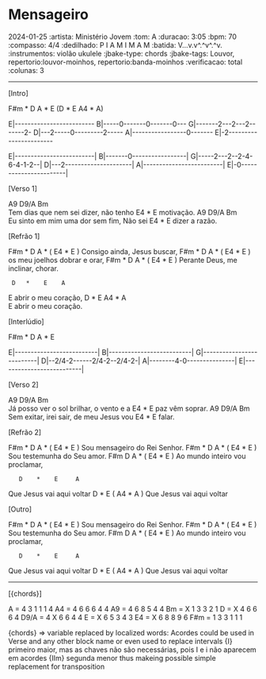 # Mensageiro
2024-01-25
:artista: Ministério Jovem
:tom: A
:duracao: 3:05
:bpm: 70
:compasso: 4/4
:dedilhado: P I A M I M A M
:batida: V...v.v^.^v^.^v.
:instrumentos: violão ukulele
:jbake-type: chords
:jbake-tags: Louvor, repertorio:louvor-moinhos, repertorio:banda-moinhos
:verificacao: total
:colunas: 3

----

[Intro]

F#m * D  A * E  (D * E  A4 * A)


E|-------------------------
B|-----0-------0-------0---
G|-------2---2---2-------2-
D|---2-----0---------2-----
A|-----------------0-------
E|-2-----------------------

E|-------------------------| 
B|-------0-----------------| 
G|-----2---2--2-4-6-4-1-2--| 
D|---2---------------------| 
A|-------------------------| 
E|-0-----------------------| 

[Verso 1]

A9            D9/A         Bm        
 Tem dias que nem sei dizer, não tenho 
         E4 * E
motivação.
A9               D9/A           Bm       
 Eu sinto em mim uma dor sem fim, Não sei
           E4 * E
 dizer a razão.

[Refrão 1]

F#m   *   D        A  * ( E4 * E )
 Consigo ainda, Jesus buscar,
F#m   *  D        A  *  ( E4 * E )
os meu joelhos dobrar e orar,
F#m   *   D             A  *  ( E4 * E )
 Perante Deus, me inclinar, chorar.

     D   *    E    A
E abrir o meu coração,
     D   *    E    A4 * A    
E abrir o meu coração.

[Interlúdio]

F#m * D  A * E

E|--------------------------| 
B|--------------------------| 
G|--------------------------| 
D|--2/4-2------2/4-2--2/4-2-| 
A|--------4-0---------------| 
E|--------------------------| 

[Verso 2]

A9            D9/A         Bm            
 Já posso ver o sol brilhar, o vento e a 
           E4 * E
paz vêm soprar.
A9           D9/A     Bm                 
 Sem exitar, irei sair, de meu Jesus vou 
   E4 * E
falar.

[Refrão 2]

F#m   *   D         A  * ( E4 * E )
 Sou mensageiro do Rei Senhor.
F#m  *    D         A * ( E4 * E )
 Sou testemunha do Seu amor.
F#m       D           A  * ( E4 * E )
 Ao mundo inteiro vou proclamar,

       D    *    E     A
Que Jesus vai aqui voltar
       D    *    E   ( A4 * A )
Que Jesus vai aqui voltar

[Outro]

F#m   *   D         A  * ( E4 * E )
 Sou mensageiro do Rei Senhor.
F#m  *    D         A * ( E4 * E )
 Sou testemunha do Seu amor.
F#m       D           A  * ( E4 * E )
 Ao mundo inteiro vou proclamar,

       D    *    E     A
Que Jesus vai aqui voltar
       D    *    E   ( A4 * A )
Que Jesus vai aqui voltar

----
[{chords}]

A = 4 3 1 1 1 4
A4 = 4 6 6 6 4 4
A9 = 4 6 8 5 4 4
Bm = X 1 3 3 2 1
D = X 4 6 6 6 4
D9/A = 4 X 6 6 4 4
E = X 6 5 3 4 3
E4 = X 6 8 8 9 6
F#m = 1 3 3 1 1 1

{chords} => variable replaced by localized words: Acordes
could be used in Verse and any other block name or even used to replace intervals
{I} primeiro maior, mas as chaves não são necessárias, pois I e i não aparecem em acordes
{IIm} segunda menor
thus makeing possible simple replacement for transposition
